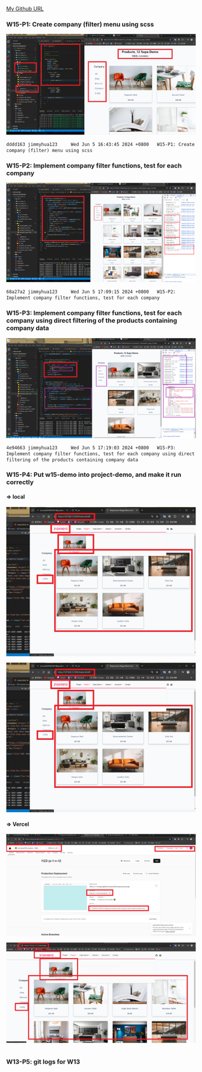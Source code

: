 [My Github URL](https://github.com/jimmyhua123/1122-js-1N-12)

### W15-P1: Create company (filter) menu using scss
 
![](w15-p1.png)
```
dddd163 jimmyhua123     Wed Jun 5 16:43:45 2024 +0800   W15-P1: Create company (filter) menu using scss
```
### W15-P2: Implement company filter functions, test for each company
 
![](w15-p2.png)
 
```
68a27a2 jimmyhua123     Wed Jun 5 17:09:15 2024 +0800   W15-P2: Implement company filter functions, test for each company
```

### W15-P3: Implement company filter functions, test for each company using direct filtering of the products containing company data
 
![](w15-p3.png)
 
```
4e94663 jimmyhua123     Wed Jun 5 17:19:03 2024 +0800   W15-P3: Implement company filter functions, test for each company using direct filtering of the products containing company data
```
### W15-P4: Put w15-demo into project-demo, and make it run correctly
 
#### => local
 
![](w15-p4-1.png)
 
![](w15-p4-1.png)
 
#### => Vercel
 
![](w15-p4-3.png)
 
![](w15-p4-4.png)
 
```

```

### W13-P5: git logs for W13
 
 
```

```